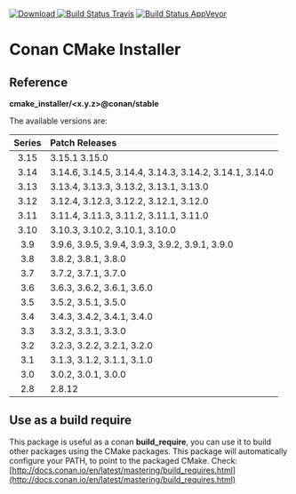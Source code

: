 [![Download](https://api.bintray.com/packages/conan-community/conan/cmake_installer%3Aconan/images/download.svg) ](https://bintray.com/conan-community/conan/cmake_installer%3Aconan/_latestVersion)
[![Build Status Travis](https://travis-ci.org/conan-community/conan-cmake-installer.svg)](https://travis-ci.org/conan-community/conan-cmake-installer)
[![Build Status AppVeyor](https://ci.appveyor.com/api/projects/status/github/conan-community/conan-cmake-installer?svg=true)](https://ci.appveyor.com/project/ConanCIintegration/conan-cmake-installer)

# Conan CMake Installer

## Reference

**cmake_installer/<x.y.z>@conan/stable**

The available versions are:

| Series | Patch Releases |
|:------:|:----------------------------------------|
| 3.15 | 3.15.1 3.15.0 |
| 3.14 | 3.14.6, 3.14.5, 3.14.4, 3.14.3, 3.14.2, 3.14.1, 3.14.0 |
| 3.13 | 3.13.4, 3.13.3, 3.13.2, 3.13.1, 3.13.0 |
| 3.12 | 3.12.4, 3.12.3, 3.12.2, 3.12.1, 3.12.0 |
| 3.11 | 3.11.4, 3.11.3, 3.11.2, 3.11.1, 3.11.0 |
| 3.10 | 3.10.3, 3.10.2, 3.10.1, 3.10.0 |
| 3.9 | 3.9.6, 3.9.5, 3.9.4, 3.9.3, 3.9.2, 3.9.1, 3.9.0 |
| 3.8 | 3.8.2, 3.8.1, 3.8.0 |
| 3.7 | 3.7.2, 3.7.1, 3.7.0 |
| 3.6 | 3.6.3, 3.6.2, 3.6.1, 3.6.0 |
| 3.5 | 3.5.2, 3.5.1, 3.5.0 |
| 3.4 | 3.4.3, 3.4.2, 3.4.1, 3.4.0 |
| 3.3 | 3.3.2, 3.3.1, 3.3.0 |
| 3.2 | 3.2.3, 3.2.2, 3.2.1, 3.2.0 |
| 3.1 | 3.1.3, 3.1.2, 3.1.1, 3.1.0 |
| 3.0 | 3.0.2, 3.0.1, 3.0.0 |
| 2.8 | 2.8.12 |

## Use as a build require

  This package is useful as a conan **build_require**, you can use it to build other packages using the CMake packages.
  This package will automatically configure your PATH, to point to the packaged CMake.
  Check: [http://docs.conan.io/en/latest/mastering/build_requires.html](http://docs.conan.io/en/latest/mastering/build_requires.html)



